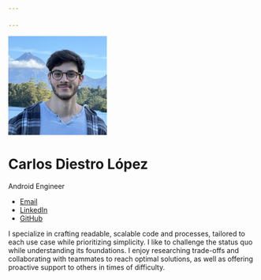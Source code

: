 ```yaml
---

---
```


<img src="/images/carlosdiestro.jpg" alt="A photo of me taken in New Zealand. In the background there is a lake and Mount Taranaki." width="200" class="rounded float-right" />

# Carlos Diestro López

<p class="caps">Android Engineer</p>

- [Email](carlosdiestro4@gmail.com)
- [LinkedIn](linkedin.com/in/cdiestrolopez)
- [GitHub](github.com/K4rLiToX)

I specialize in crafting readable, scalable code and processes, tailored to each use case while prioritizing
simplicity. I like to challenge the status quo while understanding its foundations. I enjoy researching trade-offs and collaborating with teammates to reach optimal solutions, as well as offering proactive support to others in times of difficulty.
